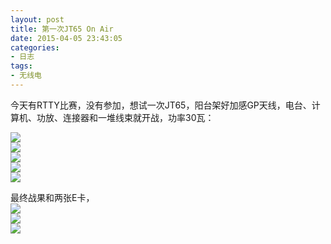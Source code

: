 ```yaml
---
layout: post
title: 第一次JT65 On Air
date: 2015-04-05 23:43:05
categories:
- 日志
tags:
- 无线电
---
```


今天有RTTY比赛，没有参加，想试一次JT65，阳台架好加感GP天线，电台、计算机、功放、连接器和一堆线束就开战，功率30瓦：

![](https://github.com/bh3nvn/bh3nvn.github.io/raw/master/image/2015/2015-04-05-01.jpg)    
![](https://github.com/bh3nvn/bh3nvn.github.io/raw/master/image/2015/2015-04-05-02.jpg)    
![](https://github.com/bh3nvn/bh3nvn.github.io/raw/master/image/2015/2015-04-05-03.jpg)    
![](https://github.com/bh3nvn/bh3nvn.github.io/raw/master/image/2015/2015-04-05-04.jpg)   
![](https://github.com/bh3nvn/bh3nvn.github.io/raw/master/image/2015/2015-04-05-05.jpg)      

最终战果和两张E卡，    
![](https://github.com/bh3nvn/bh3nvn.github.io/raw/master/image/2015/2015-04-05-06.jpg)     
![](https://github.com/bh3nvn/bh3nvn.github.io/raw/master/image/2015/2015-04-05-07.png)     
![](https://github.com/bh3nvn/bh3nvn.github.io/raw/master/image/2015/2015-04-05-08.png)    
